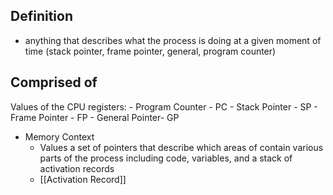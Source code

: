## Definition
- anything that describes what the process is doing at a given moment of time (stack pointer, frame pointer, general, program counter)
## Comprised of
Values of the CPU registers:
	- Program Counter - PC
	- Stack Pointer - SP
	- Frame Pointer - FP
	- General Pointer-  GP 
-  Memory Context 
	- Values a set of pointers that describe which areas of contain various parts of the process including code, variables, and a stack of activation records
	- [[Activation Record]]
